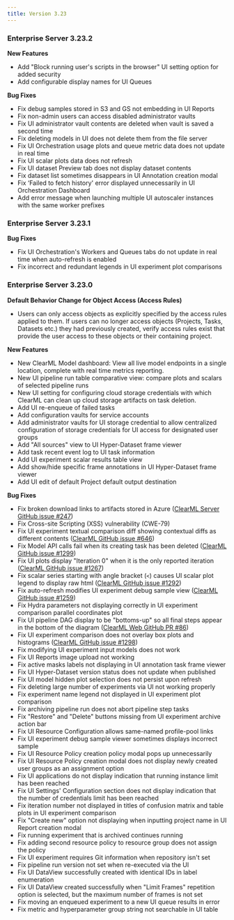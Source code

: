 ```yaml
---
title: Version 3.23
---
```



### Enterprise Server 3.23.2

**New Features**
* Add "Block running user's scripts in the browser" UI setting option for added security
* Add configurable display names for UI Queues

**Bug Fixes** 
* Fix debug samples stored in S3 and GS not embedding in UI Reports
* Fix non-admin users can access disabled administrator vaults
* Fix UI administrator vault contents are deleted when vault is saved a second time
* Fix deleting models in UI does not delete them from the file server
* Fix UI Orchestration usage plots and queue metric data does not update in real time
* Fix UI scalar plots data does not refresh
* Fix UI dataset Preview tab does not display dataset contents
* Fix dataset list sometimes disappears in UI Annotation creation modal
* Fix ‘Failed to fetch history' error displayed unnecessarily in UI Orchestration Dashboard
* Add error message when launching multiple UI autoscaler instances with the same worker prefixes

### Enterprise Server 3.23.1

**Bug Fixes**
* Fix UI Orchestration's Workers and Queues tabs do not update in real time when auto-refresh is enabled 
* Fix incorrect and redundant legends in UI experiment plot comparisons 


### Enterprise Server 3.23.0

**Default Behavior Change for Object Access (Access Rules)**
* Users can only access objects as explicitly specified by the access rules applied to them. If users can no longer 
access objects (Projects, Tasks, Datasets etc.) they had previously created, verify access rules exist that provide the 
user access to these objects or their containing project.

**New Features**
* New ClearML Model dashboard: View all live model endpoints in a single location, complete with real time metrics reporting.
* New UI pipeline run table comparative view: compare plots and scalars of selected pipeline runs
* New UI setting for configuring cloud storage credentials with which ClearML can clean up cloud storage artifacts on task deletion. 
* Add UI re-enqueue of failed tasks
* Add configuration vaults for service accounts 
* Add administrator vaults for UI storage credential to allow centralized configuration of storage credentials for UI access for designated user groups 
* Add "All sources" view to UI Hyper-Dataset frame viewer
* Add task recent event log to UI task information 
* Add UI experiment scalar results table view
* Add show/hide specific frame annotations in UI Hyper-Dataset frame viewer
* Add UI edit of default Project default output destination

**Bug Fixes**
* Fix broken download links to artifacts stored in Azure ([ClearML Server GitHub issue #247](https://github.com/clearml/clearml-server/issues/247))
* Fix Cross-site Scripting (XSS) vulnerability (CWE-79)
* Fix UI experiment textual comparison diff showing contextual diffs as different contents ([ClearML GitHub issue #646](https://github.com/clearml/clearml/issues/646))
* Fix Model API calls fail when its creating task has been deleted ([ClearML GitHub issue #1299](https://github.com/clearml/clearml/issues/1299))
* Fix UI plots display "Iteration 0" when it is the only reported iteration ([ClearML GitHub issue #1267](https://github.com/clearml/clearml/issues/1267))
* Fix scalar series starting with angle bracket (`<`) causes UI scalar plot legend to display raw html ([ClearML GitHub issue #1292](https://github.com/clearml/clearml/issues/1292)) 
* Fix auto-refresh modifies UI experiment debug sample view ([ClearML GitHub issue #1259](https://github.com/clearml/clearml/issues/1259)) 
* Fix Hydra parameters not displaying correctly in UI experiment comparison parallel coordinates plot
* Fix UI pipeline DAG display to be "bottoms-up" so all final steps appear in the bottom of the diagram ([ClearML Web GitHub PR #86](https://github.com/clearml/clearml-web/pull/86))
* Fix UI experiment comparison does not overlay box plots and histograms ([ClearML GitHub issue #1298](https://github.com/clearml/clearml/issues/1298))
* Fix modifying UI experiment input models does not work
* Fix UI Reports image upload not working
* Fix active masks labels not displaying in UI annotation task frame viewer 
* Fix UI Hyper-Dataset version status does not update when published
* Fix UI model hidden plot selection does not persist upon refresh
* Fix deleting large number of experiments via UI not working properly
* Fix experiment name legend not displayed in UI experiment plot comparison 
* Fix archiving pipeline run does not abort pipeline step tasks
* Fix "Restore" and "Delete" buttons missing from UI experiment archive action bar
* Fix UI Resource Configuration allows same-named profile-pool links
* Fix UI experiment debug sample viewer sometimes displays incorrect sample
* Fix UI Resource Policy creation policy modal pops up unnecessarily
* Fix UI Resource Policy creation modal does not display newly created user groups as an assignment option
* Fix UI applications do not display indication that running instance limit has been reached
* Fix UI Settings' Configuration section does not display indication that the number of credentials limit has been reached
* Fix iteration number not displayed in titles of confusion matrix and table plots in UI experiment comparison
* Fix "Create new" option not displaying when inputting project name in UI Report creation modal
* Fix running experiment that is archived continues running
* Fix adding second resource policy to resource group does not assign the policy
* Fix UI experiment requires Git information when repository isn't set
* Fix pipeline run version not set when re-executed via the UI
* Fix UI DataView successfully created with identical IDs in label enumeration
* Fix UI DataView created successfully when "Limit Frames" repetition option is selected, but the maximum number of frames is not set
* Fix moving an enqueued experiment to a new UI queue results in error 
* Fix metric and hyperparameter group string not searchable in UI table 
